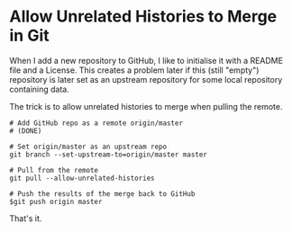 # Allow Unrelated Histories to Merge in Git

When I add a new repository to GitHub, I like to initialise it with a README file and a License. This creates a problem later if this (still "empty") repository is later set as an upstream repository for some local repository containing data.

The trick is to allow unrelated histories to merge when pulling the remote.

```Shell
# Add GitHub repo as a remote origin/master
# (DONE)

# Set origin/master as an upstream repo
git branch --set-upstream-to=origin/master master

# Pull from the remote
git pull --allow-unrelated-histories

# Push the results of the merge back to GitHub
$git push origin master
```

That's it.